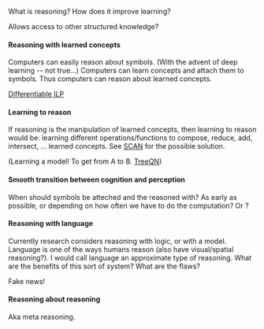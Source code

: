 What is reasoning? How does it improve learning?

Allows access to other structured knowledge?

#### Reasoning with learned concepts

Computers can easily reason about symbols. (With the advent of deep learning -- not true...) Computers can learn concepts and attach them to symbols. Thus computers can reason about learned concepts.

[Differentiable ILP](?)

#### Learning to reason

If reasoning is the manipulation of learned concepts, then learning to reason would be: learning different operations/functions to compose, reduce, add, intersect, ... learned concepts. See [SCAN](https://arxiv.org/abs/1707.03389) for the possible solution.

(Learning a model! To get from A to B. [TreeQN](?))

#### Smooth transition between cognition and perception

When should symbols be atteched and the reasoned with? As early as possible, or depending on how often we have to do the computation? Or ?

#### Reasoning with language

Currently research considers reasoning with logic, or with a model. Language is one of the ways humans reason (also have visual/spatial reasoning?). I would call language an approximate type of reasoning. What are the benefits of this sort of system? What are the flaws?

Fake news!

#### Reasoning about reasoning

Aka meta reasoning.
